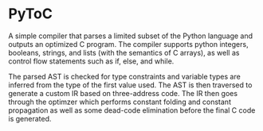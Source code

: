 # PyToC
A simple compiler that parses a limited subset of the Python language and outputs an optimized C program. The compiler supports python integers, booleans, strings, and lists (with the semantics of C arrays), as well as control flow statements such as if, else, and while. 

The parsed AST is checked for type constraints and variable types are inferred from the type of the first value used. The AST is then traversed to generate a custom IR based on three-address code. The IR then goes through the optimzer which performs constant folding and constant propagation as well as some dead-code elimination before the final C code is generated.
